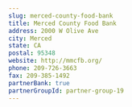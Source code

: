 ```yaml
---
slug: merced-county-food-bank
title: Merced County Food Bank
address: 2000 W Olive Ave
city: Merced
state: CA
postal: 95348
website: http://mmcfb.org/
phone: 209-726-3663
fax: 209-385-1492
partnerBank: true
partnerGroupId: partner-group-19
---
```

